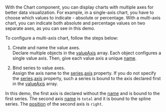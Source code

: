 With the Chart component, you can display charts with multiple axes for better data visualization. For example, in a single-axis chart, you have to choose which values to indicate - absolute or percentage. With a multi-axis chart, you can indicate both absolute and percentage values on two separate axes, as you can see in this demo.

To configure a multi-axis chart, follow the steps below:

1. Create and name the value axes.         
Declare multiple objects in the [valueAxis](/Documentation/ApiReference/UI_Components/dxChart/Configuration/valueAxis/) array. Each object configures a single value axis. Then, give each value axis a unique [name](/Documentation/ApiReference/UI_Components/dxChart/Configuration/valueAxis/#name).

2. Bind series to value axes.        
Assign the axis name to the [series](/Documentation/ApiReference/UI_Components/dxChart/Configuration/series/).[axis](/Documentation/ApiReference/UI_Components/dxChart/Configuration/series/#axis) property. If you do not specify the [series](/Documentation/ApiReference/UI_Components/dxChart/Configuration/series/).[axis](/Documentation/ApiReference/UI_Components/dxChart/Configuration/series/#axis) property, such a series is bound to the axis declared first in the [valueAxis](/Documentation/ApiReference/UI_Components/dxChart/Configuration/valueAxis/) array.

In this demo, the first axis is declared without the [name](/Documentation/ApiReference/UI_Components/dxChart/Configuration/valueAxis/#name) and is bound to the first series. The second axis [name](/Documentation/ApiReference/UI_Components/dxChart/Configuration/valueAxis/#name) is `total` and it is bound to the spline series. The [position](/Documentation/ApiReference/UI_Components/dxChart/Configuration/valueAxis/#position) of the second axis is `right`.

